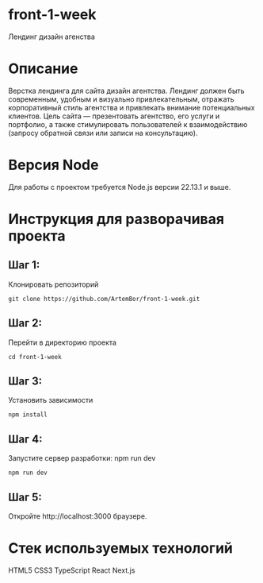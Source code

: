 # front-1-week

Лендинг дизайн агенства

# Описание

Верстка лендинга для сайта дизайн агентства. Лендинг должен быть современным, удобным и визуально привлекательным, отражать корпоративный стиль агентства и привлекать внимание потенциальных клиентов. Цель сайта — презентовать агентство, его услуги и портфолио, а также стимулировать пользователей к взаимодействию (запросу обратной связи или записи на консультацию).

# Версия Node

Для работы с проектом требуется Node.js версии 22.13.1 и выше.

# Инструкция для разворачивая проекта

## Шаг 1:
Клонировать репозиторий 

`git clone https://github.com/ArtemBor/front-1-week.git`

## Шаг 2:
Перейти в директорию проекта 

`cd front-1-week`

## Шаг 3:
Установить зависимости

`npm install`

## Шаг 4:
Запустите сервер разработки: npm run dev

`npm run dev`

## Шаг 5:
Откройте http://localhost:3000 браузере.

# Стек используемых технологий

HTML5
CSS3
TypeScript
React
Next.js
